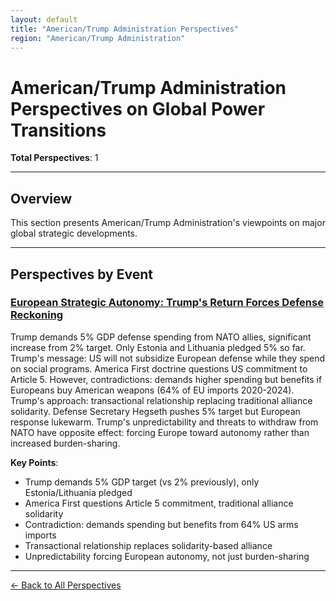 ```yaml
---
layout: default
title: "American/Trump Administration Perspectives"
region: "American/Trump Administration"
---
```


# American/Trump Administration Perspectives on Global Power Transitions

**Total Perspectives**: 1

---

## Overview

This section presents American/Trump Administration's viewpoints on major global strategic developments.

---

## Perspectives by Event

### [European Strategic Autonomy: Trump's Return Forces Defense Reckoning](/events/european-strategic-autonomy-trumps-return-forces-defense-reckoning)

Trump demands 5% GDP defense spending from NATO allies, significant increase from 2% target. Only Estonia and Lithuania pledged 5% so far. Trump's message: US will not subsidize European defense while they spend on social programs. America First doctrine questions US commitment to Article 5. However, contradictions: demands higher spending but benefits if Europeans buy American weapons (64% of EU imports 2020-2024). Trump's approach: transactional relationship replacing traditional alliance solidarity. Defense Secretary Hegseth pushes 5% target but European response lukewarm. Trump's unpredictability and threats to withdraw from NATO have opposite effect: forcing Europe toward autonomy rather than increased burden-sharing.

**Key Points**:
- Trump demands 5% GDP target (vs 2% previously), only Estonia/Lithuania pledged
- America First questions Article 5 commitment, traditional alliance solidarity
- Contradiction: demands spending but benefits from 64% US arms imports
- Transactional relationship replaces solidarity-based alliance
- Unpredictability forcing European autonomy, not just burden-sharing

---


[← Back to All Perspectives](/perspectives/)

